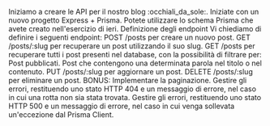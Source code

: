 Iniziamo a creare le API per il nostro blog :occhiali_da_sole:. Iniziate con un nuovo progetto Express + Prisma.
Potete utilizzare lo schema Prisma che avete creato nell'esercizio di ieri.
Definizione degli endpoint
Vi chiediamo di definire i seguenti endpoint:
POST /posts per creare un nuovo post.
GET /posts/:slug per recuperare un post utilizzando il suo slug.
GET /posts per recuperare tutti i post presenti nel database, con la possibilità di filtrare per:
Post pubblicati.
Post che contengono una determinata parola nel titolo o nel contenuto.
PUT /posts/:slug per aggiornare un post.
DELETE /posts/:slug per eliminare un post.
BONUS:
Implementare la paginazione.
Gestire gli errori, restituendo uno stato HTTP 404 e un messaggio di errore, nel caso in cui una rotta non sia stata trovata.
Gestire gli errori, restituendo uno stato HTTP 500 e un messaggio di errore, nel caso in cui venga sollevata un'eccezione dal Prisma Client.